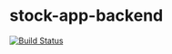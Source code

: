 # stock-app-backend

[![Build Status](https://travis-ci.org/ats89/stock-app-backend.svg?branch=master)](https://travis-ci.com/ats89/stock-app-backend)